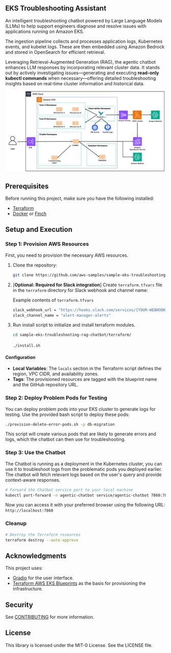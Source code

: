 ## EKS Troubleshooting Assistant

An intelligent troubleshooting chatbot powered by Large Language Models (LLMs) to help support engineers diagnose and resolve issues with applications running on Amazon EKS.

The ingestion pipeline collects and processes application logs, Kubernetes events, and kubelet logs. These are then embedded using Amazon Bedrock and stored in OpenSearch for efficient retrieval.

Leveraging Retrieval-Augmented Generation (RAG), the agentic chatbot enhances LLM responses by incorporating relevant cluster data. It stands out by actively investigating issues—generating and executing **read-only kubectl commands** when necessary—offering detailed troubleshooting insights based on real-time cluster information and historical data.


![ChatBot Architecture](static/images/chatbot-architecture.jpg)

## Prerequisites

Before running this project, make sure you have the following installed:

- [Terraform](https://www.terraform.io/downloads.html)
- [Docker](https://docs.docker.com/engine/install/) or [Finch](https://runfinch.com/docs/getting-started/installation/)

## Setup and Execution


### Step 1: Provision AWS Resources

First, you need to provision the necessary AWS resources.

1. Clone the repository:

    ```bash
    git clone https://github.com/aws-samples/sample-eks-troubleshooting-rag-chatbot && cd eks-llm-troubleshooting/terraform/
    ```
2. [**Optional: Required for Slack integration**] Create `terraform.tfvars` file in the `terraform` directory for Slack webhook and channel name:
    
    Example contents of `terraform.tfvars`
    ```bash
    slack_webhook_url = "https://hooks.slack.com/services/[YOUR-WEBHOOK]"
    slack_channel_name = "alert-manager-alerts"
    ```

3. Run install script to initialize and install terraform modules.

    ```bash
    cd sample-eks-troubleshooting-rag-chatbot/terraform/

    ./install.sh
    ```

#### Configuration

- **Local Variables**: The `locals` section in the Terraform script defines the region, VPC CIDR, and availability zones.
- **Tags**: The provisioned resources are tagged with the blueprint name and the GitHub repository URL.

### Step 2: Deploy Problem Pods for Testing

You can deploy problem pods into your EKS cluster to generate logs for testing. Use the provided bash script to deploy these pods:

```bash
./provision-delete-error-pods.sh -p db-migration
```

This script will create various pods that are likely to generate errors and logs, which the chatbot can then use for troubleshooting.

### Step 3: Use the Chatbot

The Chatbot is running as a deployment in the Kubernetes cluster, you can use it to troubleshoot logs from the problematic pods you deployed earlier.
The chatbot will fetch relevant logs based on the user's query and provide context-aware responses.

```bash
# Forward the Chatbot service port to your local machine
kubectl port-forward -n agentic-chatbot service/agentic-chatbot 7860:7860
```

Now you can access it with your preferred browser using the following URL: `http://localhost:7860`

### Cleanup
```bash
# Destroy the Terraform resources
terraform destroy --auto-approve
```

## Acknowledgments

This project uses:

- [Gradio](https://www.gradio.app/) for the user interface.
- [Terraform AWS EKS Blueprints](https://github.com/aws-ia/terraform-aws-eks-blueprints) as the basis for provisioning the infrastructure.

## Security

See [CONTRIBUTING](CONTRIBUTING.md#security-issue-notifications) for more information.

## License

This library is licensed under the MIT-0 License. See the LICENSE file.

